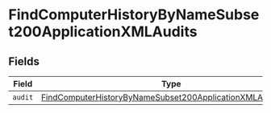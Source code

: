 # FindComputerHistoryByNameSubset200ApplicationXMLAudits


## Fields

| Field                                                                                                                                                 | Type                                                                                                                                                  | Required                                                                                                                                              | Description                                                                                                                                           |
| ----------------------------------------------------------------------------------------------------------------------------------------------------- | ----------------------------------------------------------------------------------------------------------------------------------------------------- | ----------------------------------------------------------------------------------------------------------------------------------------------------- | ----------------------------------------------------------------------------------------------------------------------------------------------------- |
| `audit`                                                                                                                                               | [FindComputerHistoryByNameSubset200ApplicationXMLAuditsAudit](../../models/operations/findcomputerhistorybynamesubset200applicationxmlauditsaudit.md) | :heavy_minus_sign:                                                                                                                                    | N/A                                                                                                                                                   |